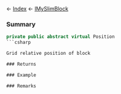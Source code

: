 ← [Index](Api-Index) ← [IMySlimBlock](VRage.Game.ModAPI.Ingame.IMySlimBlock)

### Summary

```csharp
private public abstract virtual Position
```csharp

Grid relative position of block

### Returns

### Example

### Remarks

